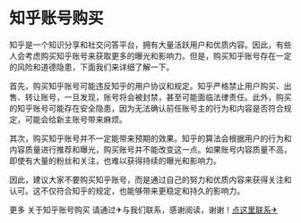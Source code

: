 # 知乎账号购买

知乎是一个知识分享和社交问答平台，拥有大量活跃用户和优质内容。因此，有些人会考虑购买知乎账号来获取更多的曝光和影响力。但是，购买知乎账号存在一定的风险和道德隐患，下面我们来详细了解一下。

首先，购买知乎账号可能违反知乎的用户协议和规定。知乎严格禁止用户购买、出售、转让账号，一旦发现，账号将会被封禁，甚至可能面临法律责任。此外，购买的知乎账号可能存在安全隐患，因为无法确认前任账号主的行为和内容是否符合规定，可能会给新主账号带来麻烦。

其次，购买知乎账号并不一定能带来预期的效果。知乎的算法会根据用户的行为和内容质量进行推荐和曝光，购买账号并不能改变这一点。如果账号内容质量不高，即使有大量的粉丝和关注，也难以获得持续的曝光和影响力。

因此，建议大家不要购买知乎账号，而是通过自己的努力和优质内容来获得关注和认可。这不仅符合知乎的规定，也能够带来更稳定和持久的影响力。

更多 关于知乎账号购买 请通过✈与我们联系，感谢阅读，谢谢！[点这里联系✈](https://t.me/pt99bot)